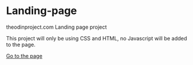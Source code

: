 # Landing-page
theodinproject.com Landing page project

This project will only be using CSS and HTML, no Javascript will be added to the page.

<a href = "https://daffaallalkhffi.github.io/JokiIn/" target = "_blank">Go to the page</a>
